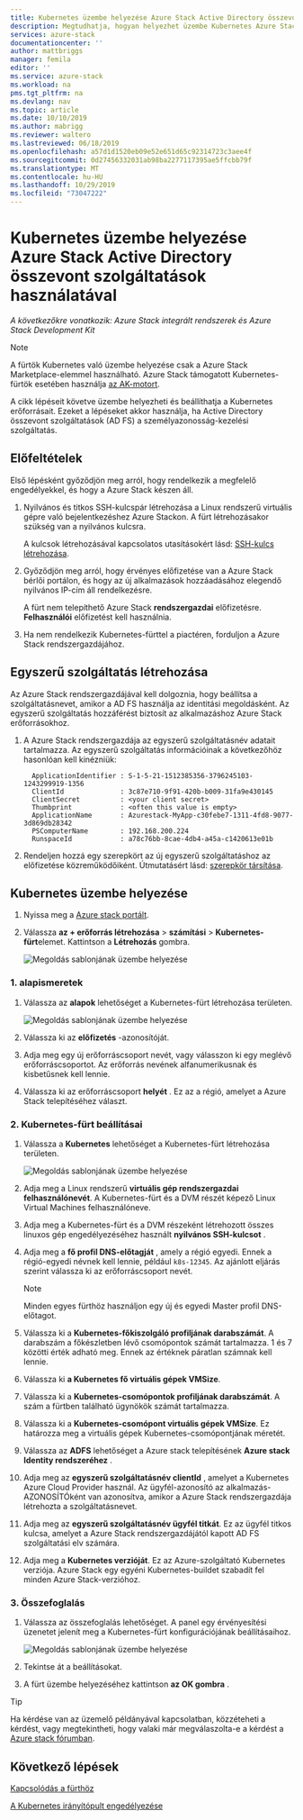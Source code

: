 ```yaml
---
title: Kubernetes üzembe helyezése Azure Stack Active Directory összevont szolgáltatások (AD FS) használatával | Microsoft Docs
description: Megtudhatja, hogyan helyezhet üzembe Kubernetes Azure Stack Active Directory összevont szolgáltatások (AD FS) használatával.
services: azure-stack
documentationcenter: ''
author: mattbriggs
manager: femila
editor: ''
ms.service: azure-stack
ms.workload: na
pms.tgt_pltfrm: na
ms.devlang: nav
ms.topic: article
ms.date: 10/10/2019
ms.author: mabrigg
ms.reviewer: waltero
ms.lastreviewed: 06/18/2019
ms.openlocfilehash: a57d1d1520eb09e52e651d65c92314723c3aee4f
ms.sourcegitcommit: 0d27456332031ab98ba2277117395ae5ffcbb79f
ms.translationtype: MT
ms.contentlocale: hu-HU
ms.lasthandoff: 10/29/2019
ms.locfileid: "73047222"
---
```

# <a name="deploy-kubernetes-to-azure-stack-using-active-directory-federated-services"></a>Kubernetes üzembe helyezése Azure Stack Active Directory összevont szolgáltatások használatával

*A következőkre vonatkozik: Azure Stack integrált rendszerek és Azure Stack Development Kit*

> [!Note]  
> A fürtök Kubernetes való üzembe helyezése csak a Azure Stack Marketplace-elemmel használható. Azure Stack támogatott Kubernetes-fürtök esetében használja [az AK-motort](azure-stack-kubernetes-aks-engine-overview.md).

A cikk lépéseit követve üzembe helyezheti és beállíthatja a Kubernetes erőforrásait. Ezeket a lépéseket akkor használja, ha Active Directory összevont szolgáltatások (AD FS) a személyazonosság-kezelési szolgáltatás.

## <a name="prerequisites"></a>Előfeltételek 

Első lépésként győződjön meg arról, hogy rendelkezik a megfelelő engedélyekkel, és hogy a Azure Stack készen áll.

1. Nyilvános és titkos SSH-kulcspár létrehozása a Linux rendszerű virtuális gépre való bejelentkezéshez Azure Stackon. A fürt létrehozásakor szükség van a nyilvános kulcsra.

    A kulcsok létrehozásával kapcsolatos utasításokért lásd: [SSH-kulcs létrehozása](azure-stack-dev-start-howto-ssh-public-key.md).

1. Győződjön meg arról, hogy érvényes előfizetése van a Azure Stack bérlői portálon, és hogy az új alkalmazások hozzáadásához elegendő nyilvános IP-cím áll rendelkezésre.

    A fürt nem telepíthető Azure Stack **rendszergazdai** előfizetésre. **Felhasználói** előfizetést kell használnia. 

1. Ha nem rendelkezik Kubernetes-fürttel a piactéren, forduljon a Azure Stack rendszergazdájához.

## <a name="create-a-service-principal"></a>Egyszerű szolgáltatás létrehozása

Az Azure Stack rendszergazdájával kell dolgoznia, hogy beállítsa a szolgáltatásnevet, amikor a AD FS használja az identitási megoldásként. Az egyszerű szolgáltatás hozzáférést biztosít az alkalmazáshoz Azure Stack erőforrásokhoz.

1. A Azure Stack rendszergazdája az egyszerű szolgáltatásnév adatait tartalmazza. Az egyszerű szolgáltatás információinak a következőhöz hasonlóan kell kinézniük:

     ```Text  
       ApplicationIdentifier : S-1-5-21-1512385356-3796245103-1243299919-1356
       ClientId              : 3c87e710-9f91-420b-b009-31fa9e430145
       ClientSecret          : <your client secret>
       Thumbprint            : <often this value is empty>
       ApplicationName       : Azurestack-MyApp-c30febe7-1311-4fd8-9077-3d869db28342
       PSComputerName        : 192.168.200.224
       RunspaceId            : a78c76bb-8cae-4db4-a45a-c1420613e01b
     ```

2. Rendeljen hozzá egy szerepkört az új egyszerű szolgáltatáshoz az előfizetése közreműködőiként. Útmutatásért lásd: [szerepkör társítása](../operator/azure-stack-add-users-adfs.md).

## <a name="deploy-kubernetes"></a>Kubernetes üzembe helyezése

1. Nyissa meg a [Azure stack portált](https://portal.local.azurestack.external).

1. Válassza **az + erőforrás létrehozása** > **számítási** > **Kubernetes-fürt**elemet. Kattintson a **Létrehozás** gombra.

    ![Megoldás sablonjának üzembe helyezése](media/azure-stack-solution-template-kubernetes-deploy/01_kub_market_item.png)

### <a name="1-basics"></a>1. alapismeretek

1. Válassza az **alapok** lehetőséget a Kubernetes-fürt létrehozása területen.

    ![Megoldás sablonjának üzembe helyezése](media/azure-stack-solution-template-kubernetes-deploy/02_kub_config_basic.png)

1. Válassza ki az **előfizetés** -azonosítóját.

1. Adja meg egy új erőforráscsoport nevét, vagy válasszon ki egy meglévő erőforráscsoportot. Az erőforrás nevének alfanumerikusnak és kisbetűsnek kell lennie.

1. Válassza ki az erőforráscsoport **helyét** . Ez az a régió, amelyet a Azure Stack telepítéséhez választ.

### <a name="2-kubernetes-cluster-settings"></a>2. Kubernetes-fürt beállításai

1. Válassza a **Kubernetes** lehetőséget a Kubernetes-fürt létrehozása területen.

    ![Megoldás sablonjának üzembe helyezése](media/azure-stack-solution-template-kubernetes-deploy/03_kub_config_settings-adfs.png)

1. Adja meg a Linux rendszerű **virtuális gép rendszergazdai felhasználónevét**. A Kubernetes-fürt és a DVM részét képező Linux Virtual Machines felhasználóneve.

1. Adja meg a Kubernetes-fürt és a DVM részeként létrehozott összes linuxos gép engedélyezéséhez használt **nyilvános SSH-kulcsot** .

1. Adja meg a **fő profil DNS-előtagját** , amely a régió egyedi. Ennek a régió-egyedi névnek kell lennie, például `k8s-12345`. Az ajánlott eljárás szerint válassza ki az erőforráscsoport nevét.

    > [!Note]  
    > Minden egyes fürthöz használjon egy új és egyedi Master profil DNS-előtagot.

1. Válassza ki a **Kubernetes-főkiszolgáló profiljának darabszámát**. A darabszám a főkészletben lévő csomópontok számát tartalmazza. 1 és 7 közötti érték adható meg. Ennek az értéknek páratlan számnak kell lennie.

1. Válassza ki **a Kubernetes fő virtuális gépek VMSize**.

1. Válassza ki a **Kubernetes-csomópontok profiljának darabszámát**. A szám a fürtben található ügynökök számát tartalmazza. 

1. Válassza ki a **Kubernetes-csomópont virtuális gépek VMSize**. Ez határozza meg a virtuális gépek Kubernetes-csomópontjának méretét. 

1. Válassza az **ADFS** lehetőséget a Azure stack telepítésének **Azure stack Identity rendszeréhez** .

1. Adja meg az **egyszerű szolgáltatásnév clientId** , amelyet a Kubernetes Azure Cloud Provider használ. Az ügyfél-azonosító az alkalmazás-AZONOSÍTÓként van azonosítva, amikor a Azure Stack rendszergazdája létrehozta a szolgáltatásnevet.

1. Adja meg az **egyszerű szolgáltatásnév ügyfél titkát**. Ez az ügyfél titkos kulcsa, amelyet a Azure Stack rendszergazdájától kapott AD FS szolgáltatási elv számára.

1. Adja meg a **Kubernetes verzióját**. Ez az Azure-szolgáltató Kubernetes verziója. Azure Stack egy egyéni Kubernetes-buildet szabadít fel minden Azure Stack-verzióhoz.

### <a name="3-summary"></a>3. Összefoglalás

1. Válassza az összefoglalás lehetőséget. A panel egy érvényesítési üzenetet jelenít meg a Kubernetes-fürt konfigurációjának beállításaihoz.

    ![Megoldás sablonjának üzembe helyezése](media/azure-stack-solution-template-kubernetes-deploy/04_preview.png)

2. Tekintse át a beállításokat.

3. A fürt üzembe helyezéséhez kattintson **az OK gombra** .

> [!TIP]  
>  Ha kérdése van az üzemelő példányával kapcsolatban, közzéteheti a kérdést, vagy megtekintheti, hogy valaki már megválaszolta-e a kérdést a [Azure stack fórumban](https://social.msdn.microsoft.com/Forums/azure/home?forum=azurestack). 

## <a name="next-steps"></a>Következő lépések

[Kapcsolódás a fürthöz](azure-stack-solution-template-kubernetes-deploy.md#connect-to-your-cluster)

[A Kubernetes irányítópult engedélyezése](azure-stack-solution-template-kubernetes-dashboard.md)